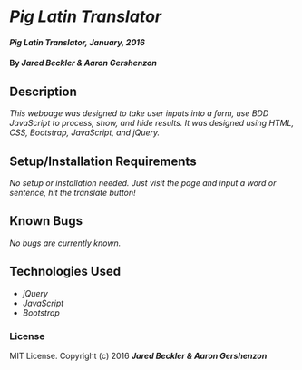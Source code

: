 # _Pig Latin Translator_

#### _Pig Latin Translator, January, 2016_

#### By _**Jared Beckler & Aaron Gershenzon**_

## Description

_This webpage was designed to take user inputs into a form, use BDD JavaScript to process, show, and hide results. It was designed using HTML, CSS, Bootstrap, JavaScript, and jQuery._

## Setup/Installation Requirements

_No setup or installation needed. Just visit the page and input a word or sentence, hit the translate button!_

## Known Bugs

_No bugs are currently known._

## Technologies Used

* _jQuery_
* _JavaScript_
* _Bootstrap_

### License

MIT License. Copyright (c) 2016 **_Jared Beckler & Aaron Gershenzon_**
